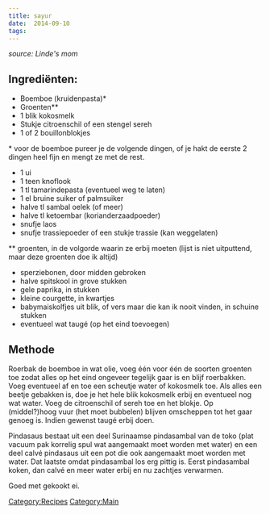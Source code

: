 ```yaml
---
title: sayur
date:  2014-09-10
tags:
---
```

*source: Linde's mom*

Ingrediënten:
-------------

-   Boemboe (kruidenpasta)\*
-   Groenten\*\*
-   1 blik kokosmelk
-   Stukje citroenschil of een stengel sereh
-   1 of 2 bouillonblokjes

\* voor de boemboe pureer je de volgende dingen, of je hakt de eerste 2
dingen heel fijn en mengt ze met de rest.

-   1 ui
-   1 teen knoflook
-   1 tl tamarindepasta (eventueel weg te laten)
-   1 el bruine suiker of palmsuiker
-   halve tl sambal oelek (of meer)
-   halve tl ketoembar (korianderzaadpoeder)
-   snufje laos
-   snufje trassiepoeder of een stukje trassie (kan weggelaten)

\*\* groenten, in de volgorde waarin ze erbij moeten (lijst is niet
uitputtend, maar deze groenten doe ik altijd)

-   sperziebonen, door midden gebroken
-   halve spitskool in grove stukken
-   gele paprika, in stukken
-   kleine courgette, in kwartjes
-   babymaiskolfjes uit blik, of vers maar die kan ik nooit vinden, in
    schuine stukken
-   eventueel wat taugé (op het eind toevoegen)

Methode
-------

Roerbak de boemboe in wat olie, voeg één voor één de soorten groenten
toe zodat alles op het eind ongeveer tegelijk gaar is en blijf
roerbakken. Voeg eventueel af en toe een scheutje water of kokosmelk
toe. Als alles een beetje gebakken is, doe je het hele blik kokosmelk
erbij en eventueel nog wat water. Voeg de citroenschil of sereh toe en
het blokje. Op (middel?)hoog vuur (het moet bubbelen) blijven omscheppen
tot het gaar genoeg is. Indien gewenst taugé erbij doen.

Pindasaus bestaat uit een deel Surinaamse pindasambal van de toko (plat
vacuum pak korrelig spul wat aangemaakt moet worden met water) en een
deel calvé pindasaus uit een pot die ook aangemaakt moet worden met
water. Dat laatste omdat pindasambal los erg pittig is. Eerst
pindasambal koken, dan calvé en meer water erbij en nu zachtjes
verwarmen.

Goed met gekookt ei.

<Category:Recipes> <Category:Main>

